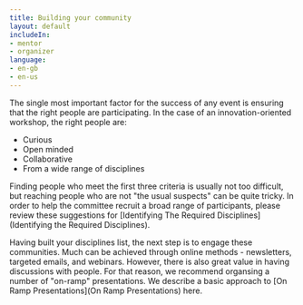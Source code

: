 ```yaml
---
title: Building your community
layout: default
includeIn: 
- mentor
- organizer
language:
- en-gb
- en-us
---
```


The single most important factor for the success of any event is ensuring that the right people are participating.  In the case of an innovation-oriented workshop, the right people are:
* Curious
* Open minded
* Collaborative
* From a wide range of disciplines

Finding people who meet the first three criteria is usually not too difficult, but reaching people who are not "the usual suspects" can be quite tricky. In order to help the committee recruit a broad range of participants, please review these suggestions for [Identifying The Required Disciplines](Identifying the Required Disciplines).

Having built your disciplines list, the next step is to engage these communities. Much can be achieved through online methods - newsletters, targeted emails, and webinars. However, there is also great value in having discussions with people. For that reason, we recommend organsing a number of "on-ramp" presentations. We describe a basic approach to [On Ramp Presentations](On Ramp Presentations) here.